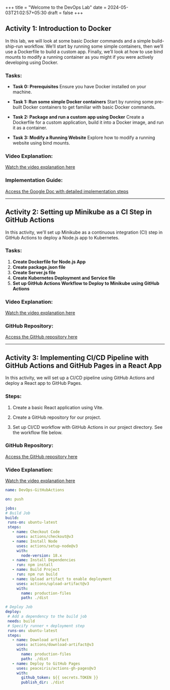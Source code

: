 +++
title = "Welcome to the DevOps Lab"
date = 2024-05-03T21:02:57+05:30
draft = false
+++

## Activity 1: Introduction to Docker

In this lab, we will look at some basic Docker commands and a simple build-ship-run workflow. We’ll start by running some simple containers, then we’ll use a Dockerfile to build a custom app. Finally, we’ll look at how to use bind mounts to modify a running container as you might if you were actively developing using Docker.

### Tasks:

- **Task 0: Prerequisites**
  Ensure you have Docker installed on your machine.

- **Task 1: Run some simple Docker containers**
  Start by running some pre-built Docker containers to get familiar with basic Docker commands.

- **Task 2: Package and run a custom app using Docker**
  Create a Dockerfile for a custom application, build it into a Docker image, and run it as a container.

- **Task 3: Modify a Running Website**
  Explore how to modify a running website using bind mounts.

### Video Explanation:
[Watch the video explanation here](LINK_OF_VIDEO_EXPLANATION)

### Implementation Guide:
[Access the Google Doc with detailed implementation steps](LINK_OF_GOOGLE_DOC_OF_IMPLEMENTATION)

---

## Activity 2: Setting up Minikube as a CI Step in GitHub Actions

In this activity, we'll set up Minikube as a continuous integration (CI) step in GitHub Actions to deploy a Node.js app to Kubernetes.

### Tasks:

1. **Create Dockerfile for Node.js App**
2. **Create package.json file**
3. **Create Server.js file**
4. **Create Kubernetes Deployment and Service file**
5. **Set up GitHub Actions Workflow to Deploy to Minikube using GitHub Actions**

### Video Explanation:
[Watch the video explanation here](LINK_OF_ACTIVITY2_VIDEO_EXPLANATION)

### GitHub Repository:
[Access the GitHub repository here](LINK_OF_ACTIVITY2_GITHUB_REPO)

---

## Activity 3: Implementing CI/CD Pipeline with GitHub Actions and GitHub Pages in a React App

In this activity, we will set up a CI/CD pipeline using GitHub Actions and deploy a React app to GitHub Pages.

### Steps:

1. Create a basic React application using Vite.


2. Create a GitHub repository for our project.

3. Set up CI/CD workflow with GitHub Actions in our project directory. See the workflow file below.

### GitHub Repository:
[Access the GitHub repository here](LINK_OF_ACTIVITY3_GITHUB_REPO)

### Video Explanation:
[Watch the video explanation here](LINK_OF_ACTIVITY3_VIDEO_EXPLANATION)

```yaml
name: DevOps-GitHubActions

on: push

jobs:
# Build Job
build:
 runs-on: ubuntu-latest
 steps:
   - name: Checkout Code
     uses: actions/checkout@v3
   - name: Install Node
     uses: actions/setup-node@v3
     with:
       node-version: 18.x
   - name: Install Dependencies
     run: npm install
   - name: Build Project
     run: npm run build
   - name: Upload artifact to enable deployment
     uses: actions/upload-artifact@v3
     with:
       name: production-files
       path: ./dist

# Deploy Job
deploy:
 # Add a dependency to the build job
 needs: build
 # Specify runner + deployment step
 runs-on: ubuntu-latest
 steps:
   - name: Download artifact
     uses: actions/download-artifact@v3
     with:
       name: production-files
       path: ./dist
   - name: Deploy to GitHub Pages
     uses: peaceiris/actions-gh-pages@v3
     with:
       github_token: ${{ secrets.TOKEN }}
       publish_dir: ./dist
